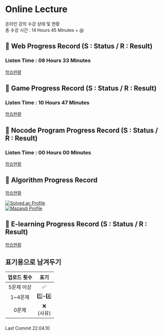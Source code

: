 # Online Lecture
 온라인 강의 수강 상태 및 현황    
 총 수강 시간 : 14 Hours 45 Minutes + @
 
## 📍 Web Progress Record (S : Status / R : Result) 
###   Listen Time : 08 Hours 33 Minutes

[학습현황](https://github.com/rylahs/Lecture/blob/main/Web/ReadMe.md)

## 📍 Game Progress Record (S : Status / R : Result)
### Listen Time : 10 Hours 47 Minutes

[학습현황](https://github.com/rylahs/Lecture/blob/main/C%2CGame/ReadMe.md)

## 📍 Nocode Program Progress Record (S : Status / R : Result)
### Listen Time : 00 Hours 00 Minutes

[학습현황](https://github.com/rylahs/Lecture/blob/main/Nocode/ReadMe.md)



## 📍 Algorithm Progress Record
  
[학습현황](https://github.com/rylahs/Lecture/blob/main/BaaaaaaaaaaaaaaaaaaaaarkingDog/ReadMe.md)    

[![Solved.ac Profile](http://mazassumnida.wtf/api/v2/generate_badge?boj=mintarisha)](https://solved.ac/mintarisha/)     
[![Mazandi Profile](http://mazandi.herokuapp.com/api?handle=mintarisha&theme=dark)](https://solved.ac/mintarisha)    



## 📍 E-learning Progress Record (S : Status / R : Result)

[학습현황](https://github.com/rylahs/Lecture/blob/main/Etc/ReadMe.md)    





## 표기용으로 남겨두기
| 업로드 횟수 | 표기 |
| :---: | :---: |
| 5문제 이상 | ✅ |
| 1~4문제 | 1️⃣~4️⃣ |
| 0문제 | ❌ <br/>(사유) |

###
Last Commit 22.04.10
